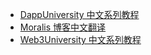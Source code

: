 +   [DappUniversity 中文系列教程](docs/dapp-univ/README.md)
+   [Moralis 博客中文翻译](docs/moralis-blog/README.md)
+   [Web3University 中文系列教程](docs/web3-univ/README.md)